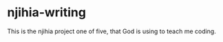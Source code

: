 njihia-writing
==============

This is the njihia project one of five, that God is using to teach me coding.
